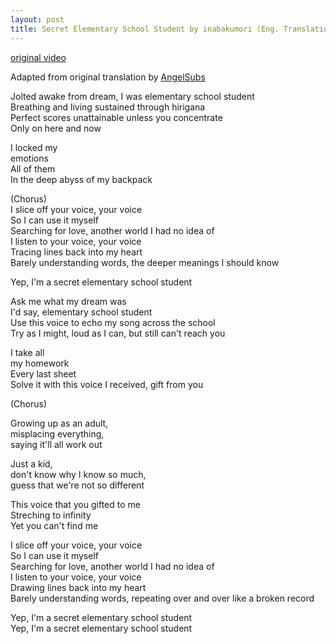 ```yaml
---
layout: post
title: Secret Elementary School Student by inabakumori (Eng. Translation)
---
```


[original video](https://youtube.com/watch?v=wdUCRDvFv3Q)

Adapted from original translation by [AngelSubs](https://vocaloidlyrics.fandom.com/wiki/%E3%81%B2%E3%81%BF%E3%81%A4%E3%81%AE%E5%B0%8F%E5%AD%A6%E7%94%9F_(Himitsu_no_Shougakusei))

Jolted awake from dream, I was elementary school student\
Breathing and living sustained through hirigana\
Perfect scores unattainable unless you concentrate\
Only on here and now

I locked my\
emotions\
All of them\
In the deep abyss of my backpack

(Chorus)\
I slice off your voice, your voice\
So I can use it myself\
Searching for love, another world I had no idea of\
I listen to your voice, your voice\
Tracing lines back into my heart\
Barely understanding words, the deeper meanings I should know

Yep, I'm a secret elementary school student

Ask me what my dream was\
I'd say, elementary school student\
Use this voice to echo my song across the school\
Try as I might, loud as I can, but still can't reach you

I take all\
my homework\
Every last sheet\
Solve it with this voice I received, gift from you

(Chorus)

Growing up as an adult,\
misplacing everything,\
saying it'll all work out

Just a kid,\
don't know why I know so much,\
guess that we're not so different

This voice that you gifted to me\
Streching to infinity\
Yet you can't find me

I slice off your voice, your voice\
So I can use it myself\
Searching for love, another world I had no idea of\
I listen to your voice, your voice\
Drawing lines back into my heart\
Barely understanding words, repeating over and over like a broken record

Yep, I'm a secret elementary school student\
Yep, I'm a secret elementary school student
